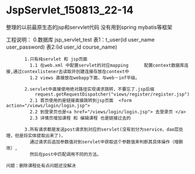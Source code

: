 # JspServlet_150813_22-14

整理的以前最原生态的jsp和servvlet代码  没有用到spring  mybatis等框架

 工程说明：
           0.数据库 jsp_servlet_test   表1：t_user(id user_name user_password)  表2:(id user_id course_name)

           1.只有纯servlet 和 jsp页面 
             1.1 在web.xml 中配置servlet的对应mapping      配置context数据库连接,通过contexlistener去读取并创建连接存放在context中
             1.2 views 直接放在webapp下面，与web－inf平级。

           2.servlet中直接使用绝对路径实现请求跳转，不要忘了.jsp后缀
               request.getRequestDispatcher("views/register/register.jsp")
             2.1 首页使用的是链接直接跳转到jsp页面  <form action="/views/login/login.jsp">
             2.2 到登录页也是<a href="/views/login/login.jsp"> 去登录页 </a>
             2.3 详情页增加课程 和 编辑课程 也是链接过去的

           3.所有请求都是发送post请求到对应的servlet(没有划分为service、dao层处理，但是将实体提取出来了)，
             通过请求后追加参数值对到servlet中获取这个参数值来判断其具体操作（增删改）,
             然后在post中匹配调用不同的方法。
             
    问题：删除课程处有点问题还没解决  
